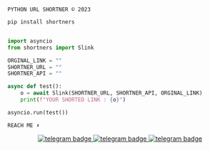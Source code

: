 `PYTHON URL SHORTNER © 2023`

```bash
pip install shortners
```

```python

import asyncio
from shortners import Slink

ORGINAL_LINK = ""
SHORTNER_URL = ""
SHORTNER_API = ""

async def test():
    o = await Slink(SHORTNER_URL, SHORTNER_API, ORGINAL_LINK)
    print(f"YOUR SHORTED LINK : {o}")

asyncio.run(test())

```

`REACH ME ⬇️`

<p align="center">
   <a href="https://telegram.dog/clinton_abraham"><img src="https://img.shields.io/badge/𝑪𝒍𝒊𝒏𝒕𝒐𝒏 𝑨𝒃𝒓𝒂𝒉𝒂𝒎-30302f?style=flat&logo=telegram" alt="telegram badge"/>
   <a href="https://telegram.dog/Space_x_bots"><img src="https://img.shields.io/badge/Sᴘᴀᴄᴇ ✗ ʙᴏᴛꜱ-30302f?style=flat&logo=telegram" alt="telegram badge"/>
   <a href="https://telegram.dog/sources_codes"><img src="https://img.shields.io/badge/Sᴏᴜʀᴄᴇ ᴄᴏᴅᴇꜱ-30302f?style=flat&logo=telegram" alt="telegram badge"/>
</p>

<div align="center">
